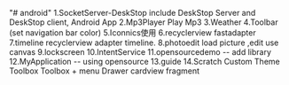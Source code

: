 "# android" 
1.SocketServer-DeskStop  include DeskStop Server and DeskStop client, Android App
2.Mp3Player Play Mp3 
3.Weather
4.Toolbar (set navigation bar color) 
5.Iconnics使用
6.recyclerview fastadapter
7.timeline recyclerview adapter timeline.
8.photoedit load picture ,edit use canvas
9.lockscreen
10.IntentService
11.opensourcedemo -- add library
12.MyApplication -- using opensource
13.guide
14.Scratch
     Custom Theme
	 Toolbox
	 Toolbox + menu
	 Drawer
	 cardview
	 fragment